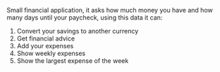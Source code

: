 Small financial application, it asks how much money you have and how many days until your paycheck, using this data it can:

1. Convert your savings to another currency
2. Get financial advice
3. Add your expenses
4. Show weekly expenses
5. Show the largest expense of the week

